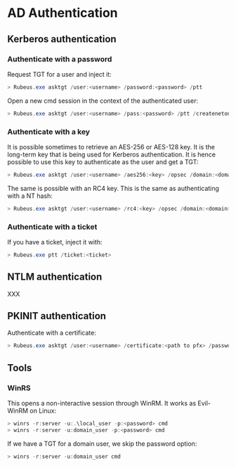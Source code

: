 # AD Authentication

## Kerberos authentication

### Authenticate with a password

Request TGT for a user and inject it:

```powershell
> Rubeus.exe asktgt /user:<username> /password:<password> /ptt
```

Open a new cmd session in the context of the authenticated user:

```powershell
> Rubeus.exe asktgt /user:<username> /pass:<password> /ptt /createnetonly:C:\Windows\System32\cmd.exe
```

### Authenticate with a key

It is possible sometimes to retrieve an AES-256 or AES-128 key. It is the long-term key that is being used for Kerberos authentication. It is hence possible to use this key to authenticate as the user and get a TGT:

```powershell
> Rubeus.exe asktgt /user:<username> /aes256:<key> /opsec /domain:<domain> /ptt
```

The same is possible with an RC4 key. This is the same as authenticating with a NT hash:

```powershell
> Rubeus.exe asktgt /user:<username> /rc4:<key> /opsec /domain:<domain> /ptt /force
```

### Authenticate with a ticket

If you have a ticket, inject it with:

```powershell
> Rubeus.exe ptt /ticket:<ticket>
```

## NTLM authentication

XXX



## PKINIT authentication

Authenticate with a certificate:

```powershell
> Rubeus.exe asktgt /user:<username> /certificate:<path to pfx> /password:<pfx pass> /ptt /nowrap
```

## Tools

### WinRS

This opens a non-interactive session through WinRM. It works as Evil-WinRM on Linux:

```powershell
> winrs -r:server -u:.\local_user -p:<password> cmd
> winrs -r:server -u:domain_user -p:<password> cmd
```

If we have a TGT for a domain user, we skip the password option:

```powershell
> winrs -r:server -u:domain_user cmd
```
